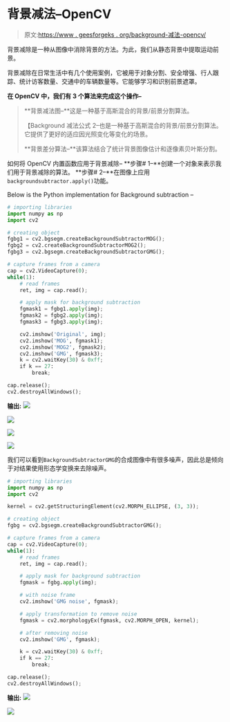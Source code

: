 # 背景减法–OpenCV

> 原文:[https://www . geesforgeks . org/background-减法-opencv/](https://www.geeksforgeeks.org/background-subtraction-opencv/)

背景减除是一种从图像中消除背景的方法。为此，我们从静态背景中提取运动前景。

背景减除在日常生活中有几个使用案例，它被用于对象分割、安全增强、行人跟踪、统计访客数量、交通中的车辆数量等。它能够学习和识别前景遮罩。

**在 OpenCV 中，我们有 3 个算法来完成这个操作–**

> **背景减法图–**这是一种基于高斯混合的背景/前景分割算法。
> 
> 【Background 减法公式 2–也是一种基于高斯混合的背景/前景分割算法。它提供了更好的适应因光照变化等变化的场景。
> 
> **背景差分算法–**该算法结合了统计背景图像估计和逐像素贝叶斯分割。

如何将 OpenCV 内置函数应用于背景减除–
**步骤# 1–**创建一个对象来表示我们用于背景减除的算法。
**步骤# 2–**在图像上应用`backgroundsubtractor.apply()`功能。

Below is the Python implementation for Background subtraction –

```py
# importing libraries
import numpy as np
import cv2

# creating object
fgbg1 = cv2.bgsegm.createBackgroundSubtractorMOG();   
fgbg2 = cv2.createBackgroundSubtractorMOG2();
fgbg3 = cv2.bgsegm.createBackgroundSubtractorGMG();

# capture frames from a camera 
cap = cv2.VideoCapture(0);
while(1):
    # read frames
    ret, img = cap.read();

    # apply mask for background subtraction
    fgmask1 = fgbg1.apply(img);
    fgmask2 = fgbg2.apply(img);
    fgmask3 = fgbg3.apply(img);

    cv2.imshow('Original', img);
    cv2.imshow('MOG', fgmask1);
    cv2.imshow('MOG2', fgmask2);
    cv2.imshow('GMG', fgmask3);
    k = cv2.waitKey(30) & 0xff;
    if k == 27:
        break;

cap.release();
cv2.destroyAllWindows();
```

**输出:**
![](img/591b581886547edc65e80e3d6b5b209e.png)

![](img/ddd6877696924c69c226588303eae152.png)

![](img/4e47780b0c31e38c39d95467ff6ad49e.png)

![](img/7115768d3b3968c41c90e8997310fede.png)

我们可以看到`BackgroundSubtractorGMG`的合成图像中有很多噪声，因此总是倾向于对结果使用形态学变换来去除噪声。

```py
# importing libraries
import numpy as np
import cv2

kernel = cv2.getStructuringElement(cv2.MORPH_ELLIPSE, (3, 3));

# creating object
fgbg = cv2.bgsegm.createBackgroundSubtractorGMG();

# capture frames from a camera 
cap = cv2.VideoCapture(0);
while(1):
    # read frames
    ret, img = cap.read();

    # apply mask for background subtraction
    fgmask = fgbg.apply(img);

    # with noise frame
    cv2.imshow('GMG noise', fgmask);

    # apply transformation to remove noise
    fgmask = cv2.morphologyEx(fgmask, cv2.MORPH_OPEN, kernel);

    # after removing noise
    cv2.imshow('GMG', fgmask);

    k = cv2.waitKey(30) & 0xff;
    if k == 27:
        break;

cap.release();
cv2.destroyAllWindows();
```

**输出:**
![](img/1b1098037f2e222dcb72b6f4feee8e84.png)

![](img/23ad1c91dd8d778c9a6be4cc4b02a2d2.png)